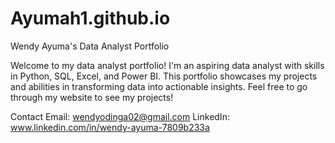 # Ayumah1.github.io
Wendy Ayuma's Data Analyst Portfolio

Welcome to my data analyst portfolio! I'm an aspiring data analyst with skills in Python, SQL, Excel, and Power BI. This portfolio showcases my projects and abilities in transforming data into actionable insights.
Feel free to go through my website to see my projects!

Contact
Email: wendyodinga02@gmail.com
LinkedIn: www.linkedin.com/in/wendy-ayuma-7809b233a
